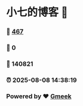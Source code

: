 # 小七的博客 :link:  
### :page_facing_up: [467](/tag.html) 
### :speech_balloon: 0 
### :hibiscus: 140821 
### :alarm_clock: 2025-08-08 14:38:19 
### Powered by :heart: [Gmeek](https://github.com/Meekdai/Gmeek)
